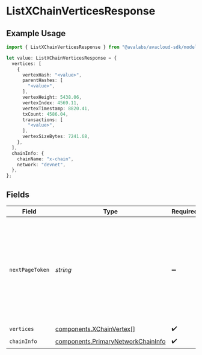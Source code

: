 # ListXChainVerticesResponse

## Example Usage

```typescript
import { ListXChainVerticesResponse } from "@avalabs/avacloud-sdk/models/components";

let value: ListXChainVerticesResponse = {
  vertices: [
    {
      vertexHash: "<value>",
      parentHashes: [
        "<value>",
      ],
      vertexHeight: 5438.06,
      vertexIndex: 4569.11,
      vertexTimestamp: 8820.41,
      txCount: 4586.04,
      transactions: [
        "<value>",
      ],
      vertexSizeBytes: 7241.68,
    },
  ],
  chainInfo: {
    chainName: "x-chain",
    network: "devnet",
  },
};
```

## Fields

| Field                                                                                                                                  | Type                                                                                                                                   | Required                                                                                                                               | Description                                                                                                                            |
| -------------------------------------------------------------------------------------------------------------------------------------- | -------------------------------------------------------------------------------------------------------------------------------------- | -------------------------------------------------------------------------------------------------------------------------------------- | -------------------------------------------------------------------------------------------------------------------------------------- |
| `nextPageToken`                                                                                                                        | *string*                                                                                                                               | :heavy_minus_sign:                                                                                                                     | A token, which can be sent as `pageToken` to retrieve the next page. If this field is omitted or empty, there are no subsequent pages. |
| `vertices`                                                                                                                             | [components.XChainVertex](../../models/components/xchainvertex.md)[]                                                                   | :heavy_check_mark:                                                                                                                     | N/A                                                                                                                                    |
| `chainInfo`                                                                                                                            | [components.PrimaryNetworkChainInfo](../../models/components/primarynetworkchaininfo.md)                                               | :heavy_check_mark:                                                                                                                     | N/A                                                                                                                                    |